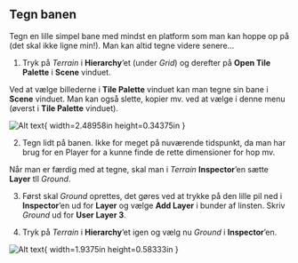 ## Tegn banen

Tegn en lille simpel bane med mindst en platform som man kan hoppe op på
(det skal ikke ligne min!). Man kan altid tegne videre senere…

1.  Tryk på *Terrain* i **Hierarchy**’et (under *Grid*) og derefter på
    **Open Tile Palette** i **Scene** vinduet.

Ved at vælge billederne i **Tile Palette** vinduet kan man tegne sin
bane i **Scene** vinduet. Man kan også slette, kopier mv. ved at vælge i
denne menu (øverst i **Tile Palette** vinduet).

![Alt text](media/image2.png){ width=2.48958in height=0.34375in }

2.  Tegn lidt på banen. Ikke for meget på nuværende tidspunkt, da man
    har brug for en Player for a kunne finde de rette dimensioner for
    hop mv.

Når man er færdig med at tegne, skal man i *Terrain* **Inspector**’en
sætte **Layer** tll *Ground*.

3.  Først skal *Ground* oprettes, det gøres ved at trykke på den lille
    pil ned i **Inspector**’en ud for **Layer** og vælge **Add Layer** i
    bunder af linsten. Skriv *Ground* ud for **User Layer 3**.

4.  Tryk på *Terrain* i **Hierarchy**’et igen og vælg nu *Ground* i
    **Inspector**’en.

![Alt text](media/image3.png){ width=1.9375in height=0.58333in }
